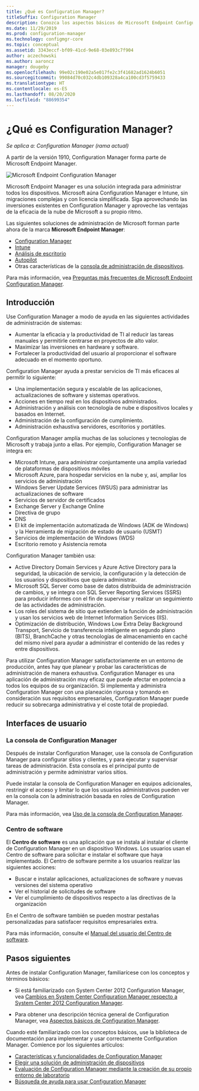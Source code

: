 ```yaml
---
title: ¿Qué es Configuration Manager?
titleSuffix: Configuration Manager
description: Conozca los aspectos básicos de Microsoft Endpoint Configuration Manager.
ms.date: 11/29/2019
ms.prod: configuration-manager
ms.technology: configmgr-core
ms.topic: conceptual
ms.assetid: 3343eccf-bf09-41cd-9e68-03e893c7f904
author: aczechowski
ms.author: aaroncz
manager: dougeby
ms.openlocfilehash: 99e02c190e02a5e017fe2c3f41682ad1624b6051
ms.sourcegitcommit: 99084d70c032c4db109328a4ca100cd3f5759433
ms.translationtype: HT
ms.contentlocale: es-ES
ms.lasthandoff: 08/20/2020
ms.locfileid: "88699354"
---
```

# <a name="what-is-configuration-manager"></a>¿Qué es Configuration Manager?

*Se aplica a: Configuration Manager (rama actual)*

A partir de la versión 1910, Configuration Manager forma parte de Microsoft Endpoint Manager.

![Microsoft Endpoint Configuration Manager](media/4960084-endpoint-manager-logo.png)

Microsoft Endpoint Manager es una solución integrada para administrar todos los dispositivos. Microsoft aúna Configuration Manager e Intune, sin migraciones complejas y con licencia simplificada. Siga aprovechando las inversiones existentes en Configuration Manager y aproveche las ventajas de la eficacia de la nube de Microsoft a su propio ritmo.

Las siguientes soluciones de administración de Microsoft forman parte ahora de la marca **Microsoft Endpoint Manager**:

- [Configuration Manager](/configmgr)
- [Intune](/intune)
- [Análisis de escritorio](../../desktop-analytics/overview.md)
- [Autopilot](/intune/enrollment/enrollment-autopilot)
- Otras características de la [consola de administración de dispositivos](https://techcommunity.microsoft.com/t5/enterprise-mobility-security/microsoft-intune-rolls-out-an-improved-streamlined-endpoint/ba-p/937760).

Para más información, vea [Preguntas más frecuentes de Microsoft Endpoint Configuration Manager](microsoft-endpoint-manager-faq.md).

## <a name="introduction"></a>Introducción

Use Configuration Manager a modo de ayuda en las siguientes actividades de administración de sistemas:

- Aumentar la eficacia y la productividad de TI al reducir las tareas manuales y permitirle centrarse en proyectos de alto valor.  
- Maximizar las inversiones en hardware y software.  
- Fortalecer la productividad del usuario al proporcionar el software adecuado en el momento oportuno.  

Configuration Manager ayuda a prestar servicios de TI más eficaces al permitir lo siguiente:

- Una implementación segura y escalable de las aplicaciones, actualizaciones de software y sistemas operativos.
- Acciones en tiempo real en los dispositivos administrados.
- Administración y análisis con tecnología de nube e dispositivos locales y basados en Internet.
- Administración de la configuración de cumplimiento.  
- Administración exhaustiva servidores, escritorios y portátiles.

Configuration Manager amplía muchas de las soluciones y tecnologías de Microsoft y trabaja junto a ellas. Por ejemplo, Configuration Manager se integra en:  

- Microsoft Intune, para administrar conjuntamente una amplia variedad de plataformas de dispositivos móviles
- Microsoft Azure, para hospedar servicios en la nube y, así, ampliar los servicios de administración
- Windows Server Update Services (WSUS) para administrar las actualizaciones de software
- Servicios de servidor de certificados
- Exchange Server y Exchange Online
- Directiva de grupo
- DNS
- El kit de implementación automatizada de Windows (ADK de Windows) y la Herramienta de migración de estado de usuario (USMT)
- Servicios de implementación de Windows (WDS)
- Escritorio remoto y Asistencia remota

Configuration Manager también usa:  

- Active Directory Domain Services y Azure Active Directory para la seguridad, la ubicación de servicio, la configuración y la detección de los usuarios y dispositivos que quiera administrar.  
- Microsoft SQL Server como base de datos distribuida de administración de cambios, y se integra con SQL Server Reporting Services (SSRS) para producir informes con el fin de supervisar y realizar un seguimiento de las actividades de administración.  
- Los roles del sistema de sitio que extienden la función de administración y usan los servicios web de Internet Information Services (IIS).
- Optimización de distribución, Windows Low Extra Delay Background Transport, Servicio de transferencia inteligente en segundo plano (BITS), BranchCache y otras tecnologías de almacenamiento en caché del mismo nivel para ayudar a administrar el contenido de las redes y entre dispositivos.

Para utilizar Configuration Manager satisfactoriamente en un entorno de producción, antes hay que planear y probar las características de administración de manera exhaustiva. Configuration Manager es una aplicación de administración muy eficaz que puede afectar en potencia a todos los equipos de su organización. Si implementa y administra Configuration Manager con una planeación rigurosa y tomando en consideración sus requisitos empresariales, Configuration Manager puede reducir su sobrecarga administrativa y el coste total de propiedad.  

## <a name="user-interfaces"></a>Interfaces de usuario

### <a name="the-configuration-manager-console"></a><a name="BKMK_Console"></a> La consola de Configuration Manager

Después de instalar Configuration Manager, use la consola de Configuration Manager para configurar sitios y clientes, y para ejecutar y supervisar tareas de administración. Esta consola es el principal punto de administración y permite administrar varios sitios.  

Puede instalar la consola de Configuration Manager en equipos adicionales, restringir el acceso y limitar lo que los usuarios administrativos pueden ver en la consola con la administración basada en roles de Configuration Manager.  

Para más información, vea [Uso de la consola de Configuration Manager](../servers/manage/admin-console.md).

### <a name="software-center"></a><a name="BKMK_ApplicationCatalog"></a> Centro de software

El **Centro de software** es una aplicación que se instala al instalar el cliente de Configuration Manager en un dispositivo Windows. Los usuarios usan el Centro de software para solicitar e instalar el software que haya implementado. El Centro de software permite a los usuarios realizar las siguientes acciones:  

- Buscar e instalar aplicaciones, actualizaciones de software y nuevas versiones del sistema operativo
- Ver el historial de solicitudes de software
- Ver el cumplimiento de dispositivos respecto a las directivas de la organización

En el Centro de software también se pueden mostrar pestañas personalizadas para satisfacer requisitos empresariales extra.

Para más información, consulte el [Manual del usuario del Centro de software](software-center.md).

## <a name="next-steps"></a>Pasos siguientes

Antes de instalar Configuration Manager, familiarícese con los conceptos y términos básicos:

- Si está familiarizado con System Center 2012 Configuration Manager, vea [Cambios en System Center Configuration Manager respecto a System Center 2012 Configuration Manager](../plan-design/changes/what-has-changed-from-configuration-manager-2012.md).

- Para obtener una descripción técnica general de Configuration Manager, vea [Aspectos básicos de Configuration Manager](fundamentals.md).

Cuando esté familiarizado con los conceptos básicos, use la biblioteca de documentación para implementar y usar correctamente Configuration Manager. Comience por los siguientes artículos:

- [Características y funcionalidades de Configuration Manager](../plan-design/changes/features-and-capabilities.md)  
- [Elegir una solución de administración de dispositivos](../plan-design/choose-a-device-management-solution.md)  
- [Evaluación de Configuration Manager mediante la creación de su propio entorno de laboratorio](../get-started/set-up-your-lab.md)
- [Búsqueda de ayuda para usar Configuration Manager](find-help.md)